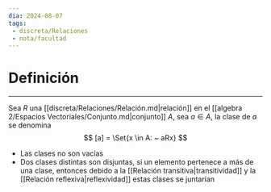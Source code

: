 ```yaml
---
dia: 2024-08-07
tags: 
 - discreta/Relaciones
 - nota/facultad
---
```

# Definición
---
Sea $R$ una [[discreta/Relaciones/Relación.md|relación]] en el [[algebra 2/Espacios Vectoriales/Conjunto.md|conjunto]] $A$, sea $a \in A$, la clase de $a$ se denomina $$ [a] = \Set{x \in A: ~ aRx} $$
* Las clases no son vacías
* Dos clases distintas son disjuntas, si un elemento pertenece a más de una clase, entonces debido a la [[Relación transitiva|transitividad]] y la [[Relación reflexiva|reflexividad]] estas clases se juntarían